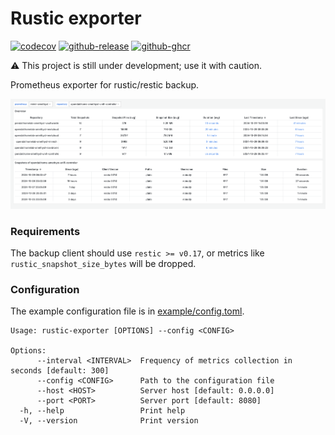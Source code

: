 # Rustic exporter

[![codecov](https://codecov.io/gh/timtorChen/rustic-exporter/graph/badge.svg?token=34YBCFDN6B)](https://codecov.io/gh/timtorChen/rustic-exporter)
[![github-release](https://img.shields.io/github/v/release/timtorChen/rustic-exporter)](https://github.com/timtorChen/rustic-exporter/releases/latest)
[![github-ghcr](https://img.shields.io/badge/_ghcr.io-download-blue)](https://github.com/timtorChen/rustic-exporter/pkgs/container/rustic-exporter)

⚠️ This project is still under development; use it with caution.

Prometheus exporter for rustic/restic backup.

![](./example/grafana/screenshot.png)

### Requirements

The backup client should use `restic >= v0.17`, or metrics like `rustic_snapshot_size_bytes` will be dropped.

### Configuration

The example configuration file is in [example/config.toml](example/config.toml).

```
Usage: rustic-exporter [OPTIONS] --config <CONFIG>

Options:
      --interval <INTERVAL>  Frequency of metrics collection in seconds [default: 300]
      --config <CONFIG>      Path to the configuration file
      --host <HOST>          Server host [default: 0.0.0.0]
      --port <PORT>          Server port [default: 8080]
  -h, --help                 Print help
  -V, --version              Print version
```
